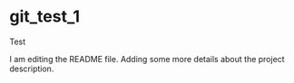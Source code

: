 # git_test_1
Test

I am editing the README file. Adding some more details about the project description.
